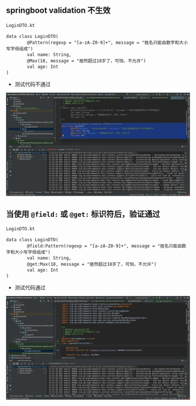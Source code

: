 ## springboot validation 不生效

`LoginDTO.kt`

    data class LoginDTO(
            @Pattern(regexp = "[a-zA-Z0-9]+", message = "姓名只能由数字和大小写字母组成")
            val name: String,
            @Max(18, message = "居然超过18岁了，可怕，不允许")
            val age: Int
    )

* 测试代码不通过

![validation不生效](/images/validation不生效.png)

## 当使用 `@field:` 或 `@get:` 标识符后，验证通过

`LoginDTO.kt`

    data class LoginDTO(
            @field:Pattern(regexp = "[a-zA-Z0-9]+", message = "姓名只能由数字和大小写字母组成")
            val name: String,
            @get:Max(18, message = "居然超过18岁了，可怕，不允许")
            val age: Int
    )
    
* 测试代码通过

![validation生效运行结果图](/images/validation生效运行结果图.png)